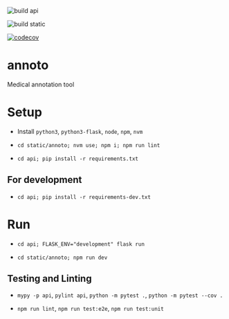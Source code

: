 ![build api](https://github.com/team-folivora/annoto/actions/workflows/build-api.yml/badge.svg?branch=main)

![build static](https://github.com/team-folivora/annoto/actions/workflows/build-static.yml/badge.svg?branch=main)

[![codecov](https://codecov.io/gh/team-folivora/annoto/branch/main/graph/badge.svg?token=8OKTHCXOEA)](https://codecov.io/gh/team-folivora/annoto)

# annoto

Medical annotation tool

# Setup

* Install `python3`, `python3-flask`, `node`, `npm`, `nvm`

* `cd static/annoto; nvm use; npm i; npm run lint`

* `cd api; pip install -r requirements.txt`

## For development

* `cd api; pip install -r requirements-dev.txt`

# Run

* `cd api; FLASK_ENV="development" flask run`

* `cd static/annoto; npm run dev`

## Testing and Linting

* `mypy -p api`, `pylint api`, `python -m pytest .`, `python -m pytest --cov .`

* `npm run lint`, `npm run test:e2e`, `npm run test:unit`
